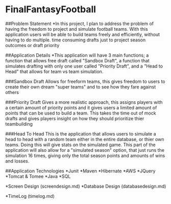 # FinalFantasyFootball

##Problem Statement
*In this project, I plan to address the problem of having the freedom to project and simulate football
teams. With this application users will be able to build teams freely and efficiently, without 
having to do multiple. time consuming drafts just to project season outcomes or draft priority

##Application Details
*This application will have 3 main functions; a function that allows free draft called "Sandbox Draft", 
a function that simulates drafting with only one user called "Priority Draft", and a "Head to Head"
that allows for team vs team simulation.

###Sandbox Draft
Allows for freeform teams, this gives freedom to users to create their own dream "super teams"
and to see how they fare against others

###Priority Draft
Gives a more realistic approach, this assigns players with a certain amount of priority points
and it gives users a limited amount of points that can be used to build a team. This takes the 
time out of mock drafts and gives players insight on how they should prioritize thier teambuilding

###Head To Head
This is the application that allows users to simulate a head to head with a random team either
in the entire database, or thier own teams. Doing this will give stats on the simulated game. 
This part of the application will also allow for a "simulated season" option, that just runs
the simulation 16 times, giving only the total season points and amounts of wins and losses.

##Application Technologies
*Junit
*Maven
*Hibernate
*AWS
*JQuery
*Tomcat & Tomee
*Java
*SQL

*Screen Design (screendesign.md)
*Database Design (databasedesign.md)

*TimeLog (timelog.md)


